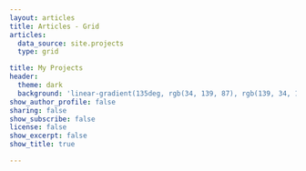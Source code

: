 ```yaml
---
layout: articles
title: Articles - Grid
articles:
  data_source: site.projects
  type: grid

title: My Projects
header:
  theme: dark
  background: 'linear-gradient(135deg, rgb(34, 139, 87), rgb(139, 34, 139))'
show_author_profile: false
sharing: false
show_subscribe: false
license: false	
show_excerpt: false
show_title: true

---
```


